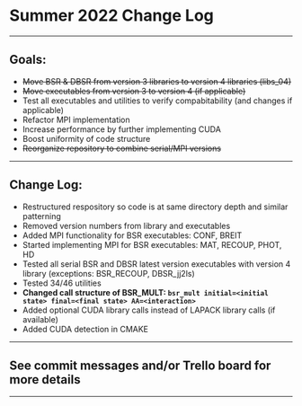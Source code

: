 # Summer 2022 Change Log
---
## Goals:
- ~~Move BSR & DBSR from version 3 libraries to version 4 libraries (libs_04)~~
- ~~Move executables from version 3 to version 4 (if applicable)~~
- Test all executables and utilities to verify compabitability (and changes if applicable)
- Refactor MPI implementation
- Increase performance by further implementing CUDA
- Boost uniformity of code structure
- ~~Reorganize repository to combine serial/MPI versions~~
---
## Change Log:
- Restructured respository so code is at same directory depth and similar patterning
- Removed version numbers from library and executables
- Added MPI functionality for BSR executables: CONF, BREIT
- Started implementing MPI for BSR executables: MAT, RECOUP, PHOT, HD
- Tested all serial BSR and DBSR latest version executables with version 4 library (exceptions: BSR_RECOUP, DBSR_jj2ls)
- Tested 34/46 utilities
- **Changed call structure of BSR_MULT: `bsr_mult initial=<initial state> final=<final state> AA=<interaction>`**
- Added optional CUDA library calls instead of LAPACK library calls (if available)
- Added CUDA detection in CMAKE
---
See commit messages and/or Trello board for more details
---
---
